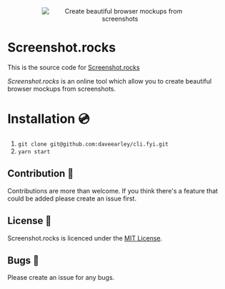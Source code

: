 <div style="text-align: center;">
    <img style="max-width: 350px;" alt="Create beautiful browser mockups from screenshots" src="https://i.imgur.com/9otaR0W.png" />
</div>

# Screenshot.rocks

This is the source code for [Screenshot.rocks](https://screenshot.rocks)

*Screenshot.rocks* is an online tool which allow you to create beautiful browser mockups from screenshots.

# Installation :cd: 
1. `git clone git@github.com:daveearley/cli.fyi.git`
2. `yarn start`

## Contribution :wrench:
Contributions are more than welcome. If you think there's a feature that could be added please create an issue first.

## License :page_with_curl:
Screenshot.rocks is licenced under the [MIT License](https://tldrlegal.com/license/mit-license).

## Bugs :bug:
Please create an issue for any bugs.

